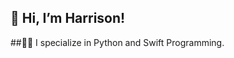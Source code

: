 ## 👋 Hi, I’m Harrison!
##👨‍💻 I specialize in Python and Swift Programming.

<!---
hschickdevs/hschickdevs is a ✨ special ✨ repository because its `README.md` (this file) appears on your GitHub profile.
You can click the Preview link to take a look at your changes.
--->
